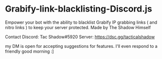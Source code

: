 # Grabify-link-blacklisting-Discord.js
Empower your bot with the ability to blacklist Grabify IP grabbing links ( and nitro links ) to keep your server protected. Made by The Shadow Himself

Contact
Discord: Tac Shadow#5920
Server: https://dsc.gg/tacticalshadow

my DM is open for accepting suggestions for features. I'll even respond to a friendly good morning :]
